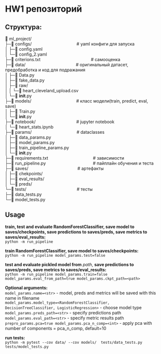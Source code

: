 # HW1 репозиторий

## Структура:
📁 ml_project/  
├─📁 configs/  &emsp;&emsp;&emsp;&emsp;&emsp;&emsp;&emsp;&emsp;&emsp;&emsp;               # yaml конфиги для запуска  
│ ├─📄 config.yaml  
│ └─📄 config_2.yaml  
├─📄 criterions.txt  &emsp;&emsp;&emsp;&emsp;&emsp;&emsp;&emsp;&emsp;&emsp;&emsp;&emsp;&nbsp;          # самооценка  
├─📁 data/     &emsp;&emsp;&emsp;&emsp;&emsp;&emsp;&emsp;&emsp;&emsp;&emsp;&emsp;&nbsp;  # оригинальный датасет, предобработка и код для подражания  
│ ├─📄 Data.py  
│ ├─📄 fake_data.py  
│ ├─📁 raw/  
│ │ └─📄 heart_cleveland_upload.csv  
│ └─📄 __init__.py  
├─📁 models/  &emsp;&emsp;&emsp;&emsp;&emsp;&emsp;&emsp;&emsp;&emsp;&emsp;                 # класс модели(train, predict, eval, save)  
│ ├─📄 Train.py  
│ └─📄 __init__.py  
├─📁 notebook/  &emsp;&emsp;&emsp;&emsp;&emsp;&emsp;&emsp;&emsp;&emsp;               # jupyter notebook  
│ └─📄 heart_stats.ipynb  
├─📁 params/  &emsp;&emsp;&emsp;&emsp;&emsp;&emsp;&emsp;&emsp;&emsp;&emsp;                 # dataclasses  
│ ├─📄 data_params.py  
│ ├─📄 model_params.py  
│ ├─📄 train_pipeline_params.py  
│ └─📄 __init__.py  
├─📄 requirements.txt  &emsp;&emsp;&emsp;&emsp;&emsp;&emsp;&emsp;&emsp;&emsp;&emsp;         # зависимости  
├─📄 run_pipeline.py  &emsp;&emsp;&emsp;&emsp;&emsp;&emsp;&emsp;&emsp;&emsp;&emsp;&ensp;         # пайплайн обучения и теста  
├─📁 saves/  &emsp;&emsp;&emsp;&emsp;&emsp;&emsp;&emsp;&emsp;&emsp;&emsp;&emsp;              # артефакты  
│ ├─📁 chekpoints/  
│ ├─📁 eval_results/  
│ └─📁 preds/  
└─📁 tests/  &emsp;&emsp;&emsp;&emsp;&emsp;&emsp;&emsp;&emsp;&emsp;&emsp;&emsp;&nbsp;                 # тесты  
  ├─📄 data_tests.py  
  └─📄 model_tests.py  

## Usage  
**train, test and evaluate RandomForestClassifier, save model to saves/checkpoints, save predictions to saves/preds, save metrics to saves/eval_results:**  
`python -m run_pipeline`  

**train RandomForestClassifier, save model to saves/checkpoints:**  
`python -m run_pipeline model_params.test=false`  

**test and evaluate pickled model from** *path*, **save predictions to saves/preds, save metrics to saves/eval_results:**  
`python -m run_pipeline model_params.train=false model_params.eval_from_path=true model_params.ckpt_path=<path>`  
  
**Optional arguments:**  
`model_params.name=<str>` - model, preds and metrics will be saved with this name in filename  
`model_params.model_type=<RandomForestClassifier, DecisionTreeClassifier, LogisticRegression>` - choose model type  
`model_params.preds_path=<str>` - specify predictions path  
`model_params.eval_path=<str>` - specify metric results path  
`prepro_params.pca=true model_params.pca_n_comp=<int>` - apply pca with number of components = pca_n_comp, default=10  

**run tests:**  
`python -m pytest --cov data/ --cov models/  tests/data_tests.py tests/model_tests.py`  
